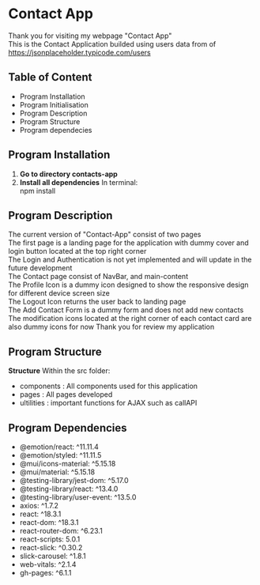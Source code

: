 # Contact App
Thank you for visiting my webpage "Contact App"  
This is the Contact Application builded using users data from of https://jsonplaceholder.typicode.com/users  

## Table of Content
- Program Installation
- Program Initialisation 
- Program Description
- Program Structure
- Program dependecies 

## Program Installation
1. **Go to directory contacts-app**
2. **Install all dependencies**
    In terminal:  
    npm install

## Program Description
The current version of "Contact-App" consist of two pages  
The first page is a landing page for the application with dummy cover and login button located at the top right corner  
The Login and Authentication is not yet implemented and will update in the future development  
The Contact page consist of NavBar, and main-content  
The Profile Icon is a dummy icon designed to show the responsive design for different device screen size  
The Logout Icon returns the user back to landing page  
The Add Contact Form is a dummy form and does not add new contacts  
The modification icons located at the right corner of each contact card are also dummy icons for now 
Thank you for review my application

## Program Structure
**Structure**
Within the src folder:  
- components : All components used for this application
- pages : All pages developed
- ultilities : important functions for AJAX such as callAPI 

## Program Dependencies 
- @emotion/react: ^11.11.4
- @emotion/styled: ^11.11.5
- @mui/icons-material: ^5.15.18
- @mui/material: ^5.15.18
- @testing-library/jest-dom: ^5.17.0
- @testing-library/react: ^13.4.0
- @testing-library/user-event: ^13.5.0
- axios: ^1.7.2
- react: ^18.3.1
- react-dom: ^18.3.1
- react-router-dom: ^6.23.1
- react-scripts: 5.0.1
- react-slick: ^0.30.2
- slick-carousel: ^1.8.1
- web-vitals: ^2.1.4
- gh-pages: ^6.1.1